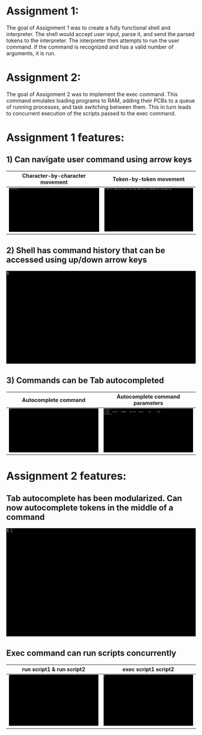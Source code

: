 # Assignment 1:
The goal of Assignment 1 was to create a fully functional shell and interpreter. The shell would accept user input, parse it, and send the parsed tokens to the interpreter. The interpreter then attempts to run the user command. If the command is recognized and has a valid number of arguments, it is run.

# Assignment 2:
The goal of Assignment 2 was to implement the exec command. This command emulates loading programs to RAM, adding their PCBs to a queue of running processes, and task switching between them. This in turn leads to concurrent execution of the scripts passed to the exec command.

# Assignment 1 features:
## 1) Can navigate user command using arrow keys
| Character-by-character movement | Token-by-token movement |
:-------------------------:|:-------------------------:
| ![GIF of character navigation](https://github.com/Runtime-Learner/ECSE427-VirtualOS/blob/main/media/Assignment1_navigateByChar.gif) | ![GIF of word navigation](https://github.com/Runtime-Learner/ECSE427-VirtualOS/blob/main/media/Assignment1_navigateByToken.gif) |

## 2) Shell has command history that can be accessed using up/down arrow keys
![GIF of command history](https://github.com/Runtime-Learner/ECSE427-VirtualOS/blob/main/media/Assignment1_history.gif)

## 3) Commands can be Tab autocompleted
| Autocomplete command | Autocomplete command parameters |
:-------------------------:|:-------------------------:
| ![GIF of tab autocomplete](https://github.com/Runtime-Learner/ECSE427-VirtualOS/blob/main/media/Assignment1_autocomplete.gif) | ![GIF of tab autocomplete](https://github.com/Runtime-Learner/ECSE427-VirtualOS/blob/main/media/Assignment1_commandSpecificAutocomplete.gif) |

# Assignment 2 features:
## Tab autocomplete has been modularized. Can now autocomplete tokens in the middle of a command
![GIF of tab autocomplete on exec command](https://github.com/Runtime-Learner/ECSE427-VirtualOS/blob/main/media/exec_autocomplete.gif)

## Exec command can run scripts concurrently
| run script1 & run script2 | exec script1 script2 |
:-------------------------:|:-------------------------:
| ![GIF of running two scripts with run command](https://github.com/Runtime-Learner/ECSE427-VirtualOS/blob/main/media/run_script1_script%202.gif) | ![GIF of running two scripts concurrently with exec](https://github.com/Runtime-Learner/ECSE427-VirtualOS/blob/main/media/exec_script1_script2.gif) |

